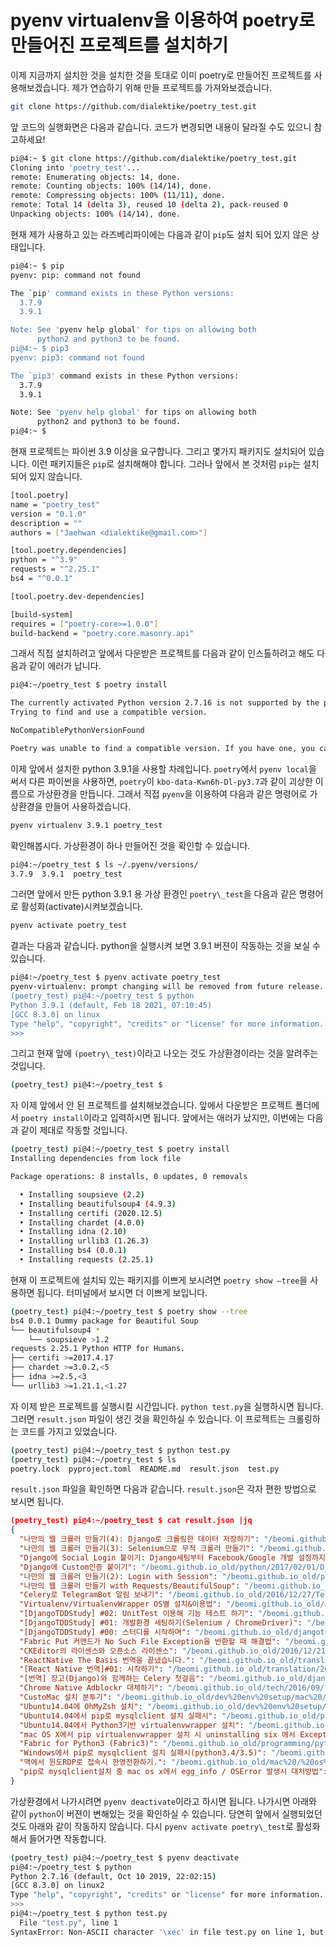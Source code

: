 # pyenv virtualenv을 이용하여 poetry로 만들어진 프로젝트를 설치하기

이제 지금까지 설치한 것을 설치한 것을 토대로 이미 poetry로 만들어진 프로젝트를 사용해보겠습니다. 제가 연습하기 위해 만들 프로젝트를 가져와보겠습니다.

```sh
git clone https://github.com/dialektike/poetry_test.git
```

앞 코드의 실행화면은 다음과 같습니다. 코드가 변경되면 내용이 달라질 수도 있으니 참고하세요!

```sh
pi@4:~ $ git clone https://github.com/dialektike/poetry_test.git
Cloning into 'poetry_test'...
remote: Enumerating objects: 14, done.
remote: Counting objects: 100% (14/14), done.
remote: Compressing objects: 100% (11/11), done.
remote: Total 14 (delta 3), reused 10 (delta 2), pack-reused 0
Unpacking objects: 100% (14/14), done.
```

현재 제가 사용하고 있는 라즈베리파이에는 다음과 같이 `pip`도 설치 되어 있지 않은 상태입니다.

```sh
pi@4:~ $ pip
pyenv: pip: command not found

The `pip' command exists in these Python versions:
  3.7.9
  3.9.1

Note: See 'pyenv help global' for tips on allowing both
      python2 and python3 to be found.
pi@4:~ $ pip3
pyenv: pip3: command not found

The `pip3' command exists in these Python versions:
  3.7.9
  3.9.1

Note: See 'pyenv help global' for tips on allowing both
      python2 and python3 to be found.
pi@4:~ $
```

현재 프로젝트는 파이썬 3.9 이상을 요구합니다. 그리고 몇가지 패키지도 설치되어 있습니다. 이런 패키지들은 `pip`로 설치해해야 합니다. 그러나 앞에서 본 것처럼 `pip`는 설치되어 있지 않습니다.

```sh
[tool.poetry]
name = "poetry_test"
version = "0.1.0"
description = ""
authors = ["Jaehwan <dialektike@gmail.com>"]

[tool.poetry.dependencies]
python = "^3.9"
requests = "^2.25.1"
bs4 = "^0.0.1"

[tool.poetry.dev-dependencies]

[build-system]
requires = ["poetry-core>=1.0.0"]
build-backend = "poetry.core.masonry.api"
```

그래서 직접 설치하려고 앞에서 다운받은 프로젝트를 다음과 같이 인스톨하려고 해도 다음과 같이 에러가 납니다.

```sh
pi@4:~/poetry_test $ poetry install

The currently activated Python version 2.7.16 is not supported by the project (^3.9).
Trying to find and use a compatible version. 

NoCompatiblePythonVersionFound

Poetry was unable to find a compatible version. If you have one, you can explicitly use it via the "env use" command.
```

이제 앞에서 설치한 python 3.9.1을 사용할 차례입니다. `poetry`에서 `pyenv local`을 써서 다른 파이썬을 사용하면, `poetry`이 `kbo-data-Kwn6h-Dl-py3.7`과 같이 괴상한 이름으로 가상환경을 만듭니다. 그래서 직접 `pyenv`을 이용하여 다음과 같은 명령어로 가상환경을 만들어 사용하겠습니다. 

```sh
pyenv virtualenv 3.9.1 poetry_test
```

확인해봅시다. 가상환경이 하나 만들어진 것을 확인할 수 있습니다.

```sh
pi@4:~/poetry_test $ ls ~/.pyenv/versions/
3.7.9  3.9.1  poetry_test
```

그러면 앞에서 만든 python 3.9.1 용 가상 환경인 `poetry\_test`을 다음과 같은 명령어로  활성화(activate)시켜보겠습니다.

```sh
pyenv activate poetry_test
```

결과는 다음과 같습니다. python을 실행시켜 보면 3.9.1 버젼이 작동하는 것을 보실 수 있습니다.

```sh
pi@4:~/poetry_test $ pyenv activate poetry_test
pyenv-virtualenv: prompt changing will be removed from future release. configure `export PYENV_VIRTUALENV_DISABLE_PROMPT=1' to simulate the behavior.
(poetry_test) pi@4:~/poetry_test $ python
Python 3.9.1 (default, Feb 18 2021, 07:10:45) 
[GCC 8.3.0] on linux
Type "help", "copyright", "credits" or "license" for more information.
>>>
```

그리고 현재 앞에 `(poetry\_test)`이라고 나오는 것도 가상환경이라는 것을 알려주는 것입니다.

```sh
(poetry_test) pi@4:~/poetry_test $
```

자 이제 앞에서 안 된 프로젝트를 설치해보겠습니다. 앞에서 다운받은 프로젝트 폴더에서 `poetry install`이라고 입력하시면 됩니다. 앞에서는 애러가 났지만, 이번에는 다음과 같이 제대로 작동할 것입니다.

```sh
(poetry_test) pi@4:~/poetry_test $ poetry install
Installing dependencies from lock file

Package operations: 8 installs, 0 updates, 0 removals

  • Installing soupsieve (2.2)
  • Installing beautifulsoup4 (4.9.3)
  • Installing certifi (2020.12.5)
  • Installing chardet (4.0.0)
  • Installing idna (2.10)
  • Installing urllib3 (1.26.3)
  • Installing bs4 (0.0.1)
  • Installing requests (2.25.1)
```

현재 이 프로젝트에 설치되 있는 패키지를 이쁘게 보시려면 `poetry show —tree`을 사용하면 됩니다. 터미널에서 보시면 더 이쁘게 보입니다.

```sh
(poetry_test) pi@4:~/poetry_test $ poetry show --tree
bs4 0.0.1 Dummy package for Beautiful Soup
└── beautifulsoup4 *
    └── soupsieve >1.2 
requests 2.25.1 Python HTTP for Humans.
├── certifi >=2017.4.17
├── chardet >=3.0.2,<5
├── idna >=2.5,<3
└── urllib3 >=1.21.1,<1.27
```

자 이제 받은 프로젝트를 실행시킬 시간입니다. `python test.py`을 실행하시면 됩니다. 그러면 `result.json` 파일이 생긴 것을 확인하실 수 있습니다. 이 프로젝트는 크롤링하는 코드를 가지고 있었습니다.

```sh
(poetry_test) pi@4:~/poetry_test $ python test.py
(poetry_test) pi@4:~/poetry_test $ ls
poetry.lock  pyproject.toml  README.md  result.json  test.py
```

`result.json` 파일을 확인하면 다음과 같습니다. `result.json`은 각자 편한 방법으로 보시면 됩니다.

```json
(poetry_test) pi@4:~/poetry_test $ cat result.json |jq
{
  "나만의 웹 크롤러 만들기(4): Django로 크롤링한 데이터 저장하기": "/beomi.github.io_old/python/2017/02/28/HowToMakeWebCrawler-Save-with-Django.html",
  "나만의 웹 크롤러 만들기(3): Selenium으로 무적 크롤러 만들기": "/beomi.github.io_old/python/2017/02/27/HowToMakeWebCrawler-With-Selenium.html",
  "Django에 Social Login 붙이기: Django세팅부터 Facebook/Google 개발 설정까지": "/beomi.github.io_old/python/2017/02/08/Setup-SocialAuth-for-Django.html",
  "Django에 Custom인증 붙이기": "/beomi.github.io_old/python/2017/02/01/Django-CustomAuth.html",
  "나만의 웹 크롤러 만들기(2): Login with Session": "/beomi.github.io_old/python/2017/01/20/HowToMakeWebCrawler-With-Login.html",
  "나만의 웹 크롤러 만들기 with Requests/BeautifulSoup": "/beomi.github.io_old/python/2017/01/19/HowToMakeWebCrawler.html",
  "Celery로 TelegramBot 알림 보내기": "/beomi.github.io_old/2016/12/27/TelegramBot-with-Celery.html",
  "Virtualenv/VirtualenvWrapper OS별 설치&이용법": "/beomi.github.io_old/2016/12/27/HowToSetup-Virtualenv-VirtualenvWrapper.html",
  "[DjangoTDDStudy] #02: UnitTest 이용해 기능 테스트 하기": "/beomi.github.io_old/djangotddstudy/2016/12/26/Django-TDD-Study-02-Using-UnitTest.html",
  "[DjangoTDDStudy] #01: 개발환경 세팅하기(Selenium / ChromeDriver)": "/beomi.github.io_old/djangotddstudy/2016/12/26/Django-TDD-Study-01-Setting-DevEnviron.html",
  "[DjangoTDDStudy] #00: 스터디를 시작하며": "/beomi.github.io_old/djangotddstudy/2016/12/26/Django-TDD-Study-00-Starting-Study.html",
  "Fabric Put 커맨드가 No Such File Exception을 반환할 때 해결법": "/beomi.github.io_old/2016/12/21/Fabric-Put-Command-No-Such-File-Exception.html",
  "CKEditor의 라이센스와 오픈소스 라이센스": "/beomi.github.io_old/2016/12/21/CKEditor-Lisence-and-Pricing.html",
  "ReactNative The Basis 번역을 끝냈습니다.": "/beomi.github.io_old/translation/2016/12/20/ReactNative-Translation-Intro-Finish.html",
  "[React Native 번역]#01: 시작하기": "/beomi.github.io_old/translation/2016/11/15/ReactNative-Translation-01-getting-started.html",
  "[번역] 장고(Django)와 함께하는 Celery 첫걸음": "/beomi.github.io_old/django-celery/programming/python/translation/2016/11/04/eb-b2-88-ec-97-ad-ec-9e-a5-ea-b3-a0django-ec-99-80-ed-95-a8-ea-bb-98-ed-95-98-eb-8a-94-celery-ec-b2-ab-ea-b1-b8-ec-9d-8c.html",
  "Chrome Native Adblockr 대체하기": "/beomi.github.io_old/tech/2016/09/14/chrome-native-adblockr-eb-8c-80-ec-b2-b4-ed-95-98-ea-b8-b0.html",
  "CustoMac 설치 분투기": "/beomi.github.io_old/dev%20env%20setup/mac%20/%20os%20x/tech/2016/08/09/customac-ec-84-a4-ec-b9-98-eb-b6-84-ed-88-ac-ea-b8-b0.html",
  "Ubuntu14.04에 OhMyZsh 설치": "/beomi.github.io_old/dev%20env%20setup/tech/ubuntu%20/%20debian/2016/07/22/ubuntu14-04-ec-97-90-ohmyzsh-ec-84-a4-ec-b9-98.html",
  "Ubuntu14.04에서 pip로 mysqlclient 설치 실패시": "/beomi.github.io_old/programming/python/tech/2016/07/22/ubuntu14-04-ec-97-90-ec-84-9c-pip-eb-a1-9c-mysqlclient-ec-84-a4-ec-b9-98-ec-8b-a4-ed-8c-a8-ec-8b-9c.html",
  "Ubuntu14.04에서 Python3기반 virtualenvwrapper 설치": "/beomi.github.io_old/mac%20/%20os%20x/programming/python/tech/2016/07/22/ubuntu14-04-ec-97-90-ec-84-9c-python3-ea-b8-b0-eb-b0-98-virtualenvwrapper-ec-84-a4-ec-b9-98.html",
  "mac OS X에서 pip virtualenvwrapper 설치 시 uninstalling six 에서 Exception 발생 시": "/beomi.github.io_old/mac%20/%20os%20x/programming/python/tech/2016/07/21/mac-os-x-ec-97-90-ec-84-9c-pip-virtualenvwrapper-ec-84-a4-ec-b9-98-ec-8b-9c-uninstalling-six-ec-97-90-ec-84-9c-exception-eb-b0-9c-ec-83-9d-ec-8b-9c.html",
  "Fabric for Python3 (Fabric3)": "/beomi.github.io_old/programming/python/2016/07/17/fabric-for-python3-fabric3.html",
  "Windows에서 pip로 mysqlclient 설치 실패시(python3.4/3.5)": "/beomi.github.io_old/programming/python/2016/06/04/windows-ec-97-90-ec-84-9c-pip-eb-a1-9c-mysqlclient-ec-84-a4-ec-b9-98-ec-8b-a4-ed-8c-a8-ec-8b-9cpython3-43-5.html",
  "맥에서 윈도RDP로 접속시 한영전환하기.": "/beomi.github.io_old/mac%20/%20os%20x/tech/2016/05/27/eb-a7-a5-ec-97-90-ec-84-9c-ec-9c-88-eb-8f-84rdp-eb-a1-9c-ec-a0-91-ec-86-8d-ec-8b-9c-ed-95-9c-ec-98-81-ec-a0-84-ed-99-98-ed-95-98-ea-b8-b0.html",
  "pip로 mysqlclient설치 중 mac os x에서 egg_info / OSError 발생시 대처방법": "/beomi.github.io_old/programming/python/2016/05/27/pip-eb-a1-9c-mysqlclient-ec-84-a4-ec-b9-98-ec-a4-91-mac-os-x-ec-97-90-ec-84-9c-egg_info-oserror-eb-b0-9c-ec-83-9d-ec-8b-9c-eb-8c-80-ec-b2-98-eb-b0-a9-eb-b2-95.html"
}
```

가상환경에서 나가시려면 `pyenv deactivate`이라고 하시면 됩니다. 나가시면 아래와 같이 `python`이 버젼이 변해있는 것을 확인하실 수 있습니다. 당연히 앞에서 실행되었던 것도 아래와 같이 작동하지 않습니다. 다시 `pyenv activate poetry\_test`로 활성화해서 들어가면 작동합니다.

```sh
(poetry_test) pi@4:~/poetry_test $ pyenv deactivate
pi@4:~/poetry_test $ python
Python 2.7.16 (default, Oct 10 2019, 22:02:15) 
[GCC 8.3.0] on linux2
Type "help", "copyright", "credits" or "license" for more information.
>>> 
pi@4:~/poetry_test $ python test.py
  File "test.py", line 1
SyntaxError: Non-ASCII character '\xec' in file test.py on line 1, but no encoding declared; see http://python.org/dev/peps/pep-0263/ for details
```
